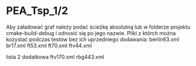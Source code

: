 # PEA_Tsp_1/2

Aby załadować graf należy podać ścieżkę absolutną lub w folderze projektu cmake-build-debug i odnosić się po jego nazwie.
Pliki z którch można kożystać podczas testów bez ich uprzedniego dodawania:
berlin63.xml
br17.xml 
ft53.xml
ft70.xml
ftv44.xml

lista 2 dodatkowa
ftv170.xml
rbg443.xml

